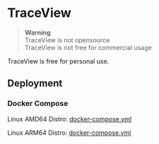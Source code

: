 # TraceView

> **Warning**<br>
> TraceView is not opensource<br>
> TraceView is not free for commercial usage

TraceView is free for personal use.

## Deployment

### Docker Compose 

Linux AMD64 Distro: 
[docker-compose.yml](amd64/docker-compose.yml)

Linux ARM64 Distro:
[docker-compose.yml](arm64/docker-compose.yml)

